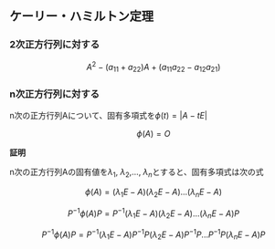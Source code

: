 ## ケーリー・ハミルトン定理

### 2次正方行列に対する

$$ A^2-(a_{11}+a_{22})A+(a_{11}a_{22}-a_{12}a_{21}) $$

### n次正方行列に対する

n次の正方行列Aについて、固有多項式を$\phi(t) = |A - tE|$

$$ \phi(A) = O $$

**証明**

n次の正方行列Aの固有値を$\lambda_1$, $\lambda_2$,..., $\lambda_n$とすると、固有多項式は次の式

$$ \phi(A) = (\lambda_1E - A)(\lambda_2E - A)...(\lambda_nE - A)$$

$$ P^{-1}\phi(A)P = P^{-1}(\lambda_1E - A)(\lambda_2E - A)...(\lambda_nE - A)P$$

$$ P^{-1}\phi(A)P = P^{-1}(\lambda_1E - A)P^{-1}P(\lambda_2E - A)P^{-1}P...P^{-1}P(\lambda_nE - A)P$$

